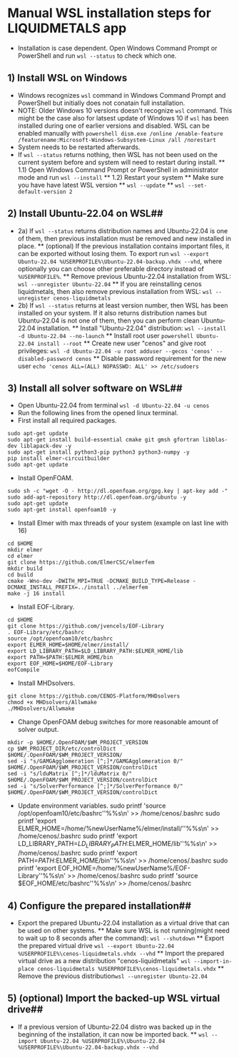 # Manual WSL installation steps for LIQUIDMETALS app
* Installation is case dependent. Open Windows Command Prompt or PowerShell and run ``wsl --status`` to check which one.

## 1) Install WSL on Windows
* Windows recognizes ``wsl`` command in Windows Command Prompt and PowerShell but initially does not conatain full installation.
* NOTE: Older Windows 10 versions doesn't recognize ``wsl`` command. This might be the case also for latsest update of Windows 10 if ``wsl`` has been installed during one of earlier versions and disabled. WSL can be enabled manually with ``powershell dism.exe /online /enable-feature /featurename:Microsoft-Windows-Subsystem-Linux /all /norestart``
* System needs to be restarted afterwards.
* If ``wsl --status`` returns nothing, then WSL has not been used on the current system before and system will need to restart during install.
** 1.1) Open Windows Command Prompt or PowerShell in administrator mode and run ``wsl --install``
** 1.2) Restart your system
** Make sure you have have latest WSL version
** ``wsl --update``
** ``wsl --set-default-version 2``

## 2) Install Ubuntu-22.04 on WSL##
* 2a) If ``wsl --status`` returns distribution names and Ubuntu-22.04 is one of them, then previous installation must be removed and new installed in place. 
** (optional) If the previous installation contains important files, it can be exported without losing them. To export run ``wsl --export Ubuntu-22.04 %USERPROFILE%\Ubuntu-22.04-backup.vhdx --vhd``, where optionally you can choose other preferable directory instead of ``%USERPROFILE%``.
** Remove previous Ubuntu-22.04 installation from WSL: ``wsl --unregister Ubuntu-22.04``
** If you are reinstalling cenos liquidmetals, then also remove previous installation from WSL: ``wsl --unregister cenos-liquidmetals``
* 2b) If ``wsl --status`` returns at least version number, then WSL has been installed on your system. If it also returns distribution names but Ubuntu-22.04 is not one of them, then you can perform clean Ubuntu-22.04 installation.
** Install "Ubuntu-22.04" distribution: ``wsl --install -d Ubuntu-22.04 --no-launch``
** Install root user ``powershell Ubuntu-22.04 install --root``
** Create new user "cenos" and give root privileges: ``wsl -d Ubuntu-22.04 -u root adduser --gecos 'cenos' --disabled-password cenos``
** Disable password requirement for the new user ``echo 'cenos ALL=(ALL) NOPASSWD: ALL' >> /etc/sudoers``

## 3) Install all solver software on WSL##
* Open Ubuntu-22.04 from terminal ``wsl -d Ubuntu-22.04 -u cenos``
* Run the following lines from the opened linux terminal.
* First install all required packages.
```
sudo apt-get update
sudo apt-get install build-essential cmake git gmsh gfortran libblas-dev liblapack-dev -y
sudo apt-get install python3-pip python3 python3-numpy -y
pip install elmer-circuitbuilder
sudo apt-get update
```
* Install OpenFOAM.
```
sudo sh -c "wget -O - http://dl.openfoam.org/gpg.key | apt-key add -"
sudo add-apt-repository http://dl.openfoam.org/ubuntu -y
sudo apt-get update
sudo apt-get install openfoam10 -y
```
* Install Elmer with max threads of your system (example on last line with 16)
```
cd $HOME
mkdir elmer
cd elmer
git clone https://github.com/ElmerCSC/elmerfem
mkdir build
cd build
cmake -Wno-dev -DWITH_MPI=TRUE -DCMAKE_BUILD_TYPE=Release -DCMAKE_INSTALL_PREFIX=../install ../elmerfem
make -j 16 install
```
* Install EOF-Library.
```
cd $HOME
git clone https://github.com/jvencels/EOF-Library
. EOF-Library/etc/bashrc
source /opt/openfoam10/etc/bashrc
export ELMER_HOME=$HOME/elmer/install/
export LD_LIBRARY_PATH=$LD_LIBRARY_PATH:$ELMER_HOME/lib
export PATH=$PATH:$ELMER_HOME/bin
export EOF_HOME=$HOME/EOF-Library
eofCompile
```
* Install MHDsolvers.
```
git clone https://github.com/CENOS-Platform/MHDsolvers
chmod +x MHDsolvers/Allwmake
./MHDsolvers/Allwmake
```
* Change OpenFOAM debug switches for more reasonable amount of solver output.
```
mkdir -p $HOME/.OpenFOAM/$WM_PROJECT_VERSION
cp $WM_PROJECT_DIR/etc/controlDict $HOME/.OpenFOAM/$WM_PROJECT_VERSION/
sed -i "s/GAMGAgglomeration [^;]*/GAMGAgglomeration 0/" $HOME/.OpenFOAM/$WM_PROJECT_VERSION/controlDict
sed -i "s/lduMatrix [^;]*/lduMatrix 0/" $HOME/.OpenFOAM/$WM_PROJECT_VERSION/controlDict
sed -i "s/SolverPerformance [^;]*/SolverPerformance 0/" $HOME/.OpenFOAM/$WM_PROJECT_VERSION/controlDict
```
* Update environment variables.
sudo printf 'source /opt/openfoam10/etc/bashrc''%%s\n' >> /home/cenos/.bashrc
sudo printf 'export ELMER_HOME=/home/%newUserName%/elmer/install/''%%s\n' >> /home/cenos/.bashrc
sudo printf 'export LD_LIBRARY_PATH=$LD_LIBRARY_PATH:$ELMER_HOME/lib''%%s\n' >> /home/cenos/.bashrc
sudo printf 'export PATH=$PATH:$ELMER_HOME/bin''%%s\n' >> /home/cenos/.bashrc
sudo printf 'export EOF_HOME=/home/%newUserName%/EOF-Library''%%s\n' >> /home/cenos/.bashrc
sudo printf 'source $EOF_HOME/etc/bashrc''%%s\n' >> /home/cenos/.bashrc

## 4) Configure the prepared installation##
* Export the prepared Ubuntu-22.04 installation as a virtual drive that can be used on other systems.
** Make sure WSL is not running(might need to wait up to 8 seconds after the command): ``wsl --shutdown``
** Export the prepared virtual drive ``wsl --export Ubuntu-22.04 %USERPROFILE%\cenos-liquidmetals.vhdx --vhd``
** Import the prepared virtual drive as a new distribution "cenos-liquidmetals" ``wsl --import-in-place cenos-liquidmetals %USERPROFILE%\cenos-liquidmetals.vhdx``
** Remove the previous distribution``wsl --unregister Ubuntu-22.04``

## 5) (optional) Import the backed-up WSL virtual drive##
* If a previous version of Ubuntu-22.04 distro was backed up in the beginning of the installation, it can now be imported back.
** ``wsl --import Ubuntu-22.04 %USERPROFILE%\Ubuntu-22.04 %USERPROFILE%\Ubuntu-22.04-backup.vhdx --vhd``

